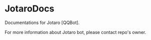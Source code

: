 # JotaroDocs
Documentations for Jotaro [QQBot].

For more information about Jotaro bot, please contact repo's owner.
